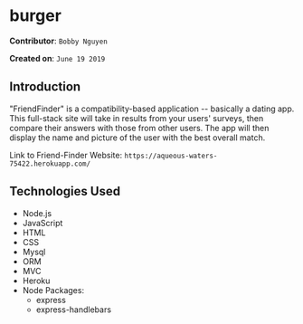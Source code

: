 # burger

**Contributor**: `Bobby Nguyen`

**Created on**: `June 19 2019`

## Introduction
"FriendFinder" is a compatibility-based application -- basically a dating app. This full-stack site will take in results from your users' surveys, then compare their answers with those from other users. The app will then display the name and picture of the user with the best overall match.

Link to Friend-Finder Website: `https://aqueous-waters-75422.herokuapp.com/`

## Technologies Used
- Node.js
- JavaScript
- HTML
- CSS
- Mysql
- ORM
- MVC
- Heroku
- Node Packages:
    - express
    - express-handlebars
